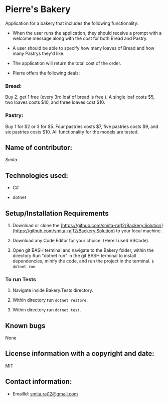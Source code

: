

# Pierre's Bakery

Application for a bakery that includes the following functionality:

- When the user runs the application, they should receive a prompt with a welcome message along with the cost for both Bread and Pastry.

- A user should be able to specify how many loaves of Bread and how many Pastrys they'd like.

- The application will return the total cost of the order.

* Pierre offers the following deals:

### Bread: 

Buy 2, get 1 free (every 3rd loaf of bread is free.). A single loaf costs $5, two loaves costs $10, and three loaves cost $10.

### Pastry: 

Buy 1 for $2 or 3 for $5. Four pastries costs $7, five pastries costs $9, and six pastries costs $10.
All functionality for the models are tested.

## Name of contributor:

   _Smita_

## Technologies used:

* C#

* dotnet

## Setup/Installation Requirements

1. Download or clone the [https://github.com/smita-raj12/Backery.Solution](https://github.com/smita-raj12/Backery.Solution) to your local machine.

2. Download any Code Editor for your choice. (Here I used VSCode).

3. Open git BASH terminal and navigate to the Bakery folder, within the directory
Run "dotnet run" in the git BASH terminal to install dependencies, minify the code, and run the project in the terminal. `$ dotnet run`.

### To run Tests

1. Navigate inside Bakery.Tests directory.

2. Within directory run `dotnet restore`.

3. Within directory run `dotnet test`.

## Known bugs

None 

## License information with a copyright and date:

 [MIT](https://opensource.org/licenses/MIT)

## Contact information:
   
* EmailId: smita.raj12@gmail.com

